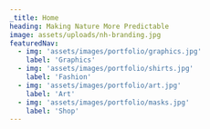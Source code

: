 ```yaml
---
_title: Home
heading: Making Nature More Predictable
image: assets/uploads/nh-branding.jpg
featuredNav:
  - img: 'assets/images/portfolio/graphics.jpg'
    label: 'Graphics'
  - img: 'assets/images/portfolio/shirts.jpg'
    label: 'Fashion'
  - img: 'assets/images/portfolio/art.jpg'
    label: 'Art'
  - img: 'assets/images/portfolio/masks.jpg'
    label: 'Shop'
---
```

